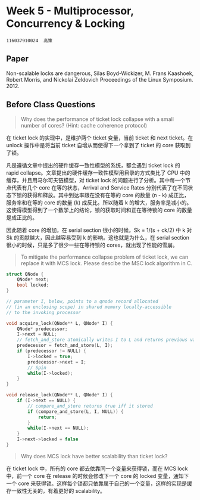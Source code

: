 # Week 5 - Multiprocessor, Concurrency & Locking

```
116037910024  高策
```

## Paper

Non-scalable locks are dangerous, Silas Boyd-Wickizer, M. Frans Kaashoek, Robert Morris, and Nickolai Zeldovich Proceedings of the Linux Symposium. 2012.

## Before Class Questions

>Why does the performance of ticket lock collapse with a small number of cores? (Hint: cache coherence protocol)

在 ticket lock 的实现中，是维护两个 ticket 变量，当前 ticket 和 next ticket。在 unlock 操作中是将当前 ticket 自增从而使得下一个拿到了 ticket 的 core 获取到了锁。

凡是遵循文章中提出的硬件缓存一致性模型的系统，都会遇到 ticket lock 的 rapid collapse。文章提出的硬件缓存一致性模型用目录的方式类比了 CPU 中的缓存，并且用马尔可夫链模型，对 ticket lock 的问题进行了分析。其中每一个节点代表有几个 core 在等的状态，Arrival and Service Rates 分别代表了在不同状态下锁的获得和释放。其中到达率跟在没有在等的 core 的数量 (n - k) 成正比，服务率和在等的 core 的数量 (k) 成反比。所以随着 k 的增大，服务率是减小的。这使得模型得到了一个数学上的结论，锁的获取时间和正在等待锁的 core 的数量是成正比的。

因此随着 core 的增加，在 serial section 很小的时候，Sk = 1/(s + ck/2) 中 k 对 Sk 的贡献越大，因此越容易受到 k 的影响。这也就是为什么，在 serial section 很小的时候，只是多了很少一些在等待锁的 cores，就出现了性能的雪崩。

>To mitigate the performance collapse problem of ticket lock, we can replace it with MCS lock. Please descibe the MSC lock algorithm in C.

```c
struct QNode {
	QNode* next;
	bool locked;
}

// parameter I, below, points to a qnode record allocated
// (in an enclosing scope) in shared memory locally-accessible
// to the invoking processor

void acquire_lock(QNode** L, QNode* I) {
	QNode* predecessor;
	I->next = NULL;
	// fetch_and_store atomically writes I to L and returns previous value of L
	predecessor = fetch_and_store(L, I);
	if (predecessor != NULL) {
		I->locked = true;
		predecessor->next = I;
		// Spin
		while(I->locked);
	}
}

void release_lock(QNode** L, QNode* I) {
	if (I->next == NULL) {
		// compare_and_store returns true iff it stored
		if (compare_and_store(L, I, NULL)) {
			return;
		}
		while(I->next == NULL);
	}
	I->next->locked = false
}
```

>Why does MCS lock have better scalability than ticket lock?

在 ticket lock 中，所有的 core 都去依靠同一个变量来获得锁，而在 MCS lock 中，前一个 core 在 release 的时候会修改下一个 core 的 locked 变量，通知下一个 core 来获得锁。这样每个锁都只依靠属于自己的一个变量，这样的实现是缓存一致性无关的，有着更好的 scalability。
